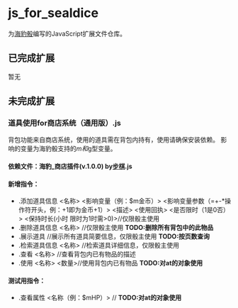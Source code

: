 # js_for_sealdice
为[海豹骰](https://github.com/sealdice/sealdice-core)编写的JavaScript扩展文件仓库。
## 已完成扩展
暂无
## 未完成扩展
### 道具使用for商店系统（通用版）.js
背包功能来自商店系统，使用的道具需在背包内持有，使用请确保安装依赖。
影响的变量为海豹骰支持的$m和$g型变量。
#### 依赖文件：海豹_商店插件(v.1.0.0) by[步棋](https://github.com/Verplitic).js
#### 新增指令：
- .添加道具信息 <名称> <影响变量（例：$m金币）> <影响变量参数（=+-*操作符开头，例：+1即为金币+1）> <描述> <使用回执> <是否限时（1是0否）> <保持时长(小时 限时为1时需>0)>//仅限骰主使用
- .删除道具信息 <名称> //仅限骰主使用 **TODO:删除所有背包中的此物品**
- .展示道具 //展示所有道具简要信息，仅限骰主使用 **TODO:按页数查询**
- .检索道具信息 <名称> //检索道具详细信息，仅限骰主使用
- .查看 <名称> //查看背包内已有物品的描述
- .使用 <名称> <数量>//使用背包内已有物品 **TODO:对at的对象使用**

#### 测试用指令：
- .查看属性 <名称（例：$mHP）> // **TODO:对at的对象使用**

